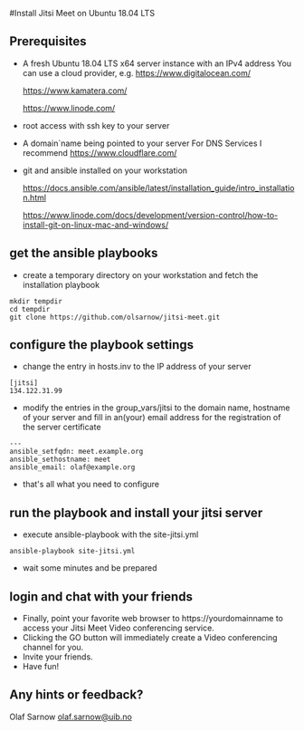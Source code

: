 #Install Jitsi Meet on Ubuntu 18.04 LTS

## Prerequisites
* A fresh Ubuntu 18.04 LTS x64 server instance with an IPv4 address
   You can use a cloud provider, e.g.
   https://www.digitalocean.com/

   https://www.kamatera.com/

   https://www.linode.com/

* root access with ssh key to your server
* A domain`name  being pointed to your server 
   For DNS Services I recommend https://www.cloudflare.com/
* git and ansible installed on your workstation

   https://docs.ansible.com/ansible/latest/installation_guide/intro_installation.html

   https://www.linode.com/docs/development/version-control/how-to-install-git-on-linux-mac-and-windows/

## get the ansible playbooks
* create a temporary directory on your workstation and fetch the installation playbook

```commandline
mkdir tempdir
cd tempdir
git clone https://github.com/olsarnow/jitsi-meet.git
```

## configure the playbook settings
* change the entry in hosts.inv to the IP address of your server

``` cat hosts.inv
[jitsi]
134.122.31.99
```

* modify the entries in the group_vars/jitsi to the domain name, hostname of your server and fill in an(your) email address for the registration of the server certificate

``` cat group_vars/jitsi
---
ansible_setfqdn: meet.example.org
ansible_sethostname: meet
ansible_email: olaf@example.org
```

* that's all what you need to configure

## run the playbook and install your jitsi server

* execute ansible-playbook with the site-jitsi.yml 

``` commandline
ansible-playbook site-jitsi.yml
```

* wait some minutes and be prepared

## login and chat with your friends

* Finally, point your favorite web browser to https://yourdomainname to access your Jitsi Meet Video conferencing service.
* Clicking the GO button will immediately create a Video conferencing channel for you.
* Invite your friends.
* Have fun!

## Any hints or feedback?

Olaf Sarnow <olaf.sarnow@uib.no>
